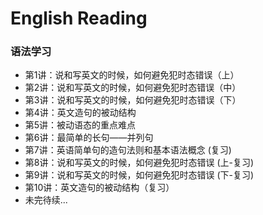 # English Reading
### 语法学习
- 第1讲：说和写英文的时候，如何避免犯时态错误（上）
- 第2讲：说和写英文的时候，如何避免犯时态错误（中）
- 第3讲：说和写英文的时候，如何避免犯时态错误（下）
- 第4讲：英文造句的被动结构
- 第5讲：被动语态的重点难点
- 第6讲：最简单的长句——并列句
- 第7讲：英语简单句的造句法则和基本语法概念 (复习)
- 第8讲：说和写英文的时候，如何避免犯时态错误 (上-复习)
- 第9讲：说和写英文的时候，如何避免犯时态错误 (下-复习)
- 第10讲：英文造句的被动结构（复习）
- 未完待续...
